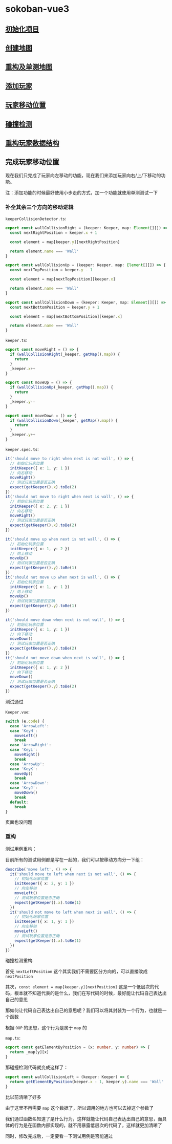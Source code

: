 # sokoban-vue3

## [初始化项目](https://github.com/HenryTSZ/sokoban-vue3/tree/68b262e0a4772b868b4f4352bf41939f96a6b7ad)

## [创建地图](https://github.com/HenryTSZ/sokoban-vue3/tree/34ea99dbe041f1789aacd3aac3c7ad1f0b987fbd)

## [重构及单测地图](https://github.com/HenryTSZ/sokoban-vue3/tree/14888773c1b9d4c2c9a1f890cf836229dc0a66f7)

## [添加玩家](https://github.com/HenryTSZ/sokoban-vue3/tree/8b487da65560ececa311a5b7be7c3400e99608cf)

## [玩家移动位置](https://github.com/HenryTSZ/sokoban-vue3/tree/9acd676ee8399f2f41e666363a4ddf273c1930c4)

## [碰撞检测](https://github.com/HenryTSZ/sokoban-vue3/tree/76f2289456bfde01ede6f4b0948f8a3a5f78b5a6)

## [重构玩家数据结构](https://github.com/HenryTSZ/sokoban-vue3/tree/63fb1f9bd9915a4450b0b6c89deee6e11be7dd06)

## 完成玩家移动位置

现在我们只完成了玩家向左移动的功能，现在我们来添加玩家向右/上/下移动的功能。

注：添加功能的时候最好使用小步走的方式，加一个功能就使用单测测试一下

### 补全其余三个方向的移动逻辑

`keeperCollisionDetector.ts`:

```ts
export const wallCollisionRight = (keeper: Keeper, map: Element[][]) => {
  const nextRightPosition = keeper.x + 1

  const element = map[keeper.y][nextRightPosition]

  return element.name === 'Wall'
}

export const wallCollisionUp = (keeper: Keeper, map: Element[][]) => {
  const nextTopPosition = keeper.y - 1

  const element = map[nextTopPosition][keeper.x]

  return element.name === 'Wall'
}

export const wallCollisionDown = (keeper: Keeper, map: Element[][]) => {
  const nextBottomPosition = keeper.y + 1

  const element = map[nextBottomPosition][keeper.x]

  return element.name === 'Wall'
}
```

`keeper.ts`:

```ts
export const moveRight = () => {
  if (wallCollisionRight(_keeper, getMap().map)) {
    return
  }
  _keeper.x++
}

export const moveUp = () => {
  if (wallCollisionUp(_keeper, getMap().map)) {
    return
  }
  _keeper.y--
}

export const moveDown = () => {
  if (wallCollisionDown(_keeper, getMap().map)) {
    return
  }
  _keeper.y++
}
```

`keeper.spec.ts`:

```ts
it('should move to right when next is not wall', () => {
  // 初始化玩家位置
  initKeeper({ x: 1, y: 1 })
  // 向右移动
  moveRight()
  // 测试玩家位置是否正确
  expect(getKeeper().x).toBe(2)
})
it('should not move to right when next is wall', () => {
  // 初始化玩家位置
  initKeeper({ x: 2, y: 1 })
  // 向右移动
  moveRight()
  // 测试玩家位置是否正确
  expect(getKeeper().x).toBe(2)
})

it('should move up when next is not wall', () => {
  // 初始化玩家位置
  initKeeper({ x: 1, y: 2 })
  // 向上移动
  moveUp()
  // 测试玩家位置是否正确
  expect(getKeeper().y).toBe(1)
})
it('should not move up when next is wall', () => {
  // 初始化玩家位置
  initKeeper({ x: 1, y: 1 })
  // 向上移动
  moveUp()
  // 测试玩家位置是否正确
  expect(getKeeper().y).toBe(1)
})

it('should move down when next is not wall', () => {
  // 初始化玩家位置
  initKeeper({ x: 1, y: 1 })
  // 向下移动
  moveDown()
  // 测试玩家位置是否正确
  expect(getKeeper().y).toBe(2)
})
it('should not move down when next is wall', () => {
  // 初始化玩家位置
  initKeeper({ x: 1, y: 2 })
  // 向下移动
  moveDown()
  // 测试玩家位置是否正确
  expect(getKeeper().y).toBe(2)
})
```

测试通过

`Keeper.vue`:

```ts
switch (e.code) {
  case 'ArrowLeft':
  case 'KeyH':
    moveLeft()
    break
  case 'ArrowRight':
  case 'KeyL':
    moveRight()
    break
  case 'ArrowUp':
  case 'KeyK':
    moveUp()
    break
  case 'ArrowDown':
  case 'KeyJ':
    moveDown()
    break
  default:
    break
}
```

页面也没问题

### 重构

测试用例重构：

目前所有的测试用例都是写在一起的，我们可以按移动方向分一下组：

```ts
describe('move left', () => {
  it('should move to left when next is not wall', () => {
    // 初始化玩家位置
    initKeeper({ x: 2, y: 1 })
    // 向左移动
    moveLeft()
    // 测试玩家位置是否正确
    expect(getKeeper().x).toBe(1)
  })
  it('should not move to left when next is wall', () => {
    // 初始化玩家位置
    initKeeper({ x: 1, y: 1 })
    // 向左移动
    moveLeft()
    // 测试玩家位置是否正确
    expect(getKeeper().x).toBe(1)
  })
})
```

碰撞检测重构:

首先 `nextLeftPosition` 这个其实我们不需要区分方向的，可以直接改成 `nextPosition`

其次，`const element = map[keeper.y][nextPosition]` 这是一个低层次的代码，根本就不知道代表的是什么，我们在写代码的时候，最好能让代码自己表达出自己的意思

那如何让代码自己表达出自己的意思呢？我们可以将其封装为一个行为，也就是一个函数

根据 `OOP` 的思想，这个行为是属于 `map` 的

`map.ts`:

```ts
export const getElementByPosition = (x: number, y: number) => {
  return _map[y][x]
}
```

那碰撞检测代码就变成这样了：

```ts
export const wallCollisionLeft = (keeper: Keeper) => {
  return getElementByPosition(keeper.x - 1, keeper.y).name === 'Wall'
}
```

比以前清晰了好多

由于这里不再需要 `map` 这个数据了，所以调用的地方也可以去掉这个参数了

我们通过函数名知道了是什么行为，这样就能让代码自己表达出自己的意思，而具体的行为是在函数内部实现的，就不用暴露低层次的代码了，这样就更加清晰了

同时，修改完成后，一定要看一下测试用例是否能通过
